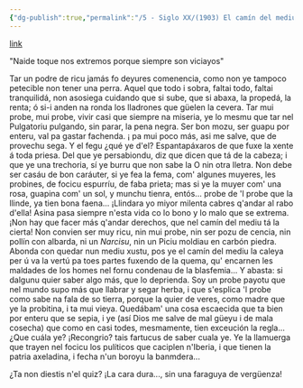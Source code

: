 ```yaml
---
{"dg-publish":true,"permalink":"/5 - Siglo XX/(1903) El camín del mediu.../","tags":["#Siglo_20","central","a1903","Marcos_del_Torniello","escrito","periódico","Avilés","poema"]}
---
```


[link](https://prensahistorica.mcu.es/i18n/catalogo_imagenes/grupo.do?path=2000486254)

"Naide toque nos extremos
porque siempre son viciayos"

Tar un podre de ricu
jamás fo deyures comenencia,
como non ye tampoco petecible
non tener una perra.
Aquel que todo i sobra, faltai todo,
faltai tranquilidá, non asosiega
cuidando que si sube, que si abaxa,
la propedá, la renta;
ó si-i anden na ronda los lladrones
que güelen la cevera.
Tar mui probe, mui probe,
vivir casi que siempre na miseria,
ye lo mesmu que tar nel Pulgatoriu
pulgando, sin parar, la pena negra.
Ser bon mozu, ser guapu por enteru,
val pa gastar fachenda.
¡ pa mui poco más, asi me salve,
que de provechu sega.
Y el fegu ¿qué ye d'el? Espantapáxaros
de que fuxe la xente á toda priesa.
Del que ye persabiondu, diz que dicen
que tá de la cabeza;
i que ye una trechoria, sí ye burru
que non sabe la O nin otra lletra.
Non debe ser casáu de bon caráuter,
si ye fea la fema,
com' algunes muyeres, les probines,
de focicu espurríu, de faba prieta;
mas si ye la muyer com' una rosa,
guapina com' un sol, y munchu tienra,
entós... probe de 'l probe que la llinde,
ya tien bona faena...
¡Llindara yo miyor milenta cabres
q'andar al rabo d'ella!
Asina pasa siempre n'esta vida
co lo bono y lo malo que se extrema.
¡Non hay que facer más q'andar derechos,
que nel camín del mediu tá la cierta!
Non convien ser muy ricu, nin mui probe,
nin ser pozu de cencia,
nin pollín con albarda, ni un *Narcisu*,
nin un Piciu moldiau en carbón piedra.
Abonda con quedar nun mediu xustu,
pos ye el camín del mediu la caleya
per ú va la vertú pa toes partes
fuxendo de la quema,
qu' encarnen les maldades de los homes
nel fornu condenau de la blasfemia...
Y abasta: si dalgunu
quier saber algo más, que lo deprienda.
Soy un probe payotu que nel mundo
supo más que llabrar y segar herba,
i que s'esplica 'l probe como sabe
na fala de so tierra,
porque la quier de veres, como madre
que ye la probitina, i ta mui vieya.
Quedábam' una cosa escaecida
que ta bien por enteru que se sepia,
i ye (así Dios me salve de mal güeyu
i de mala cosecha)
que como en casi todes, mesmamente,
tien exceución la regla...
¿Que cuála ye? ¡Recongrio? tais fartucus
de saber cuala ye. Ye la llamuerga
que trayen nel focicu los pulíticos
que caciplen n'Iberia,
i que tienen la patria axeladina,
i fecha n'un boroyu la banmdera...

¿Ta non diestis n'el quiz? ¡La cara dura...,
sin una faraguya de vergüenza!